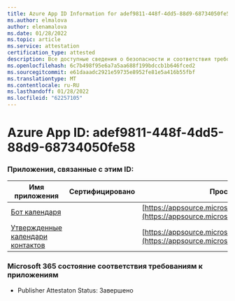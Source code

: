 ```yaml
---
title: Azure App ID Information for adef9811-448f-4dd5-88d9-68734050fe58
ms.author: elmalova
author: elenamalova
ms.date: 01/28/2022
ms.topic: article
ms.service: attestation
certification_type: attested
description: Все доступные сведения о безопасности и соответствия требованиям для adef9811-448f-4dd5-88d9-68734050fe58.
ms.openlocfilehash: 6c7b498f95e6a7a5aa688f199bdccb1b646fced2
ms.sourcegitcommit: e61daaadc2921e59735e8952fe81e5a416b55fbf
ms.translationtype: MT
ms.contentlocale: ru-RU
ms.lasthandoff: 01/28/2022
ms.locfileid: "62257105"
---
```

# <a name="azure-app-id-adef9811-448f-4dd5-88d9-68734050fe58"></a>Azure App ID: adef9811-448f-4dd5-88d9-68734050fe58


### <a name="apps-associated-with-this-id"></a>Приложения, связанные с этим ID:
| **Имя приложения** | **Сертифицировано** | **Просмотр в AppSource** |
|--------------|---------------|-----------------------|
| [Бот календаря](https://docs.microsoft.com/microsoft-365-app-certification/forward/WA104381271) |  | [https://appsource.microsoft.com/product/office/WA104381271](https://appsource.microsoft.com/product/office/WA104381271) |
| [Утвержденные календари контактов](https://docs.microsoft.com/microsoft-365-app-certification/forward/WA104380294) |  | [https://appsource.microsoft.com/product/office/WA104380294](https://appsource.microsoft.com/product/office/WA104380294) |

### <a name="microsoft-365-app-compliance-status"></a>Microsoft 365 состояние соответствия требованиям к приложениям
- Publisher Attestaton Status: Завершено
